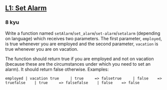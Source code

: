 <h2><a href=https://www.codewars.com/kata/568dcc3c7f12767a62000038/train/csharp target="_blank">L1: Set Alarm</a></h2><h3>8 kyu</h3><p>Write a function named <code>setAlarm</code>/<code>set_alarm</code>/<code>set-alarm</code>/<code>setalarm</code> (depending on language) which receives two parameters. The first parameter, <code>employed</code>, is true whenever you are employed and the second parameter, <code>vacation</code> is true whenever you are on vacation.</p><p>The function should return true if you are employed and not on vacation (because these are the circumstances under which you need to set an alarm). It should return false otherwise. Examples:</p><pre><code>employed | vacation true     | true     =&gt; falsetrue     | false    =&gt; truefalse    | true     =&gt; falsefalse    | false    =&gt; false</code></pre>